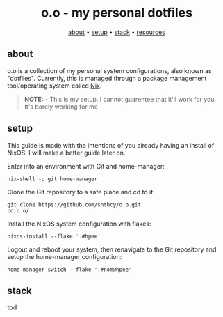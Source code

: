 <div align="center">

# o.o - my personal dotfiles

[about](#about) • [setup](#setup) • [stack](#stack) • [resources](#resources)

</div>

## about

o.o is a collection of my personal system configurations, also known as "dotfiles". Currently, this is managed through a package management tool/operating system called [Nix](https://nixos.org).

> **NOTE:** - This is my setup. I cannot guarentee that it'll work for you. It's barely working for me

## setup

This guide is made with the intentions of you already having an install of NixOS. I will make a better guide later on.

Enter into an environment with Git and home-manager:
```
nix-shell -p git home-manager
```

Clone the Git repository to a safe place and cd to it:
```
git clone https://github.com/snthcy/o.o.git
cd o.o/
```

Install the NixOS system configuration with flakes:
```
nixos-install --flake '.#hpee'
```

Logout and reboot your system, then renavigate to the Git repository and setup the home-manager configuration:
```
home-manager switch --flake '.#nom@hpee'
```

## stack
tbd